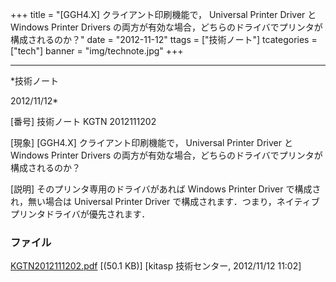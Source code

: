 ﻿+++
title = "[GGH4.X] クライアント印刷機能で， Universal Printer Driver と Windows Printer Drivers の両方が有効な場合，どちらのドライバでプリンタが構成されるのか？"
date = "2012-11-12"
ttags = ["技術ノート"]
tcategories = ["tech"]
banner = "img/technote.jpg"
+++

-----------------------------------------------------------------------------------------------------------------------------

*技術ノート

2012/11/12*


[番号]
技術ノート KGTN 2012111202

[現象]
[GGH4.X] クライアント印刷機能で， Universal Printer Driver と Windows
Printer Drivers
の両方が有効な場合，どちらのドライバでプリンタが構成されるのか？

[説明]
そのプリンタ専用のドライバがあれば Windows Printer Driver
で構成され，無い場合は Universal Printer Driver
で構成されます．つまり，ネイティブプリンタドライバが優先されます．


### ファイル

 
 


[KGTN2012111202.pdf](http://techreport.kitasp.net/attachments/download/1109/KGTN2012111202.pdf)
 [(50.1 KB)] [kitasp 技術センター, 2012/11/12
11:02]


 


 

